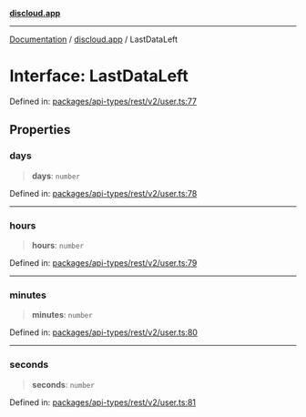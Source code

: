 [**discloud.app**](../README.md)

***

[Documentation](../../packages.md) / [discloud.app](../README.md) / LastDataLeft

# Interface: LastDataLeft

Defined in: [packages/api-types/rest/v2/user.ts:77](https://github.com/discloud/discloud.app/blob/bfcb626f6315ac03eb36b36e57f162cd101e1996/packages/api-types/rest/v2/user.ts#L77)

## Properties

### days

> **days**: `number`

Defined in: [packages/api-types/rest/v2/user.ts:78](https://github.com/discloud/discloud.app/blob/bfcb626f6315ac03eb36b36e57f162cd101e1996/packages/api-types/rest/v2/user.ts#L78)

***

### hours

> **hours**: `number`

Defined in: [packages/api-types/rest/v2/user.ts:79](https://github.com/discloud/discloud.app/blob/bfcb626f6315ac03eb36b36e57f162cd101e1996/packages/api-types/rest/v2/user.ts#L79)

***

### minutes

> **minutes**: `number`

Defined in: [packages/api-types/rest/v2/user.ts:80](https://github.com/discloud/discloud.app/blob/bfcb626f6315ac03eb36b36e57f162cd101e1996/packages/api-types/rest/v2/user.ts#L80)

***

### seconds

> **seconds**: `number`

Defined in: [packages/api-types/rest/v2/user.ts:81](https://github.com/discloud/discloud.app/blob/bfcb626f6315ac03eb36b36e57f162cd101e1996/packages/api-types/rest/v2/user.ts#L81)
